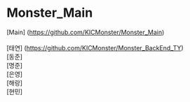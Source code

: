 # Monster_Main
 
 
[Main] (https://github.com/KICMonster/Monster_Main)<br><br>
[태연] (https://github.com/KICMonster/Monster_BackEnd_TY)<br>
[동준]<br>
[명준]<br>
[은영]<br>
[해랑]<br>
[현민]<br>
